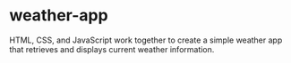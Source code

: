 # weather-app
HTML, CSS, and JavaScript work together to create a simple weather app that retrieves and displays current weather information.
